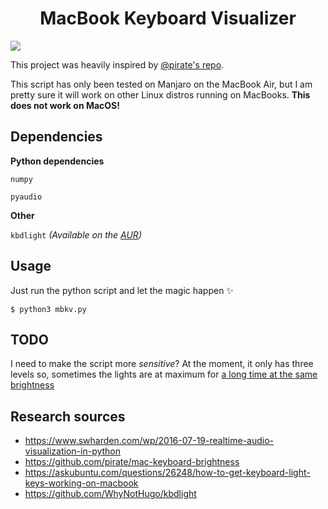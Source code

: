 <h1 align="center">MacBook Keyboard Visualizer</h1>

[![](https://user-images.githubusercontent.com/27065646/54805885-a0425900-4c78-11e9-8934-8c9b0ea719ba.png)](https://youtu.be/esSRsTjA4s0)

This project was heavily inspired by [@pirate's repo](https://github.com/pirate/mac-keyboard-brightness).

This script has only been tested on Manjaro on the MacBook Air, but I am pretty sure it will work on other Linux distros running on MacBooks. **This does not work on MacOS!**


## Dependencies
**Python dependencies**

```numpy```

```pyaudio```

**Other**

```kbdlight``` *(Available on the [AUR](https://aur.archlinux.org/packages/kbdlight/))*

## Usage
Just run the python script and let the magic happen ✨
```console
$ python3 mbkv.py
```

## TODO
I need to make the script more *sensitive*? At the moment, it only has three levels so, sometimes the lights are at maximum for [a long time at the same brightness](https://youtu.be/esSRsTjA4s0?t=41)

## Research sources
- https://www.swharden.com/wp/2016-07-19-realtime-audio-visualization-in-python
- https://github.com/pirate/mac-keyboard-brightness
- https://askubuntu.com/questions/26248/how-to-get-keyboard-light-keys-working-on-macbook
- https://github.com/WhyNotHugo/kbdlight
